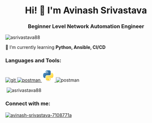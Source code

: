 <h1 align="center">Hi! 👋 I'm Avinash Srivastava</h1>
<h3 align="center">Beginner Level Network Automation Engineer</h3>

<p align="left"> <img src="https://komarev.com/ghpvc/?username=asrivastava88&label=Profile%20views&color=0e75b6&style=flat" alt="asrivastava88" /> </p>

🌱 I’m currently learning **Python, Ansible, CI/CD**


<h3 align="left">Languages and Tools:</h3>
<p align="left"> <a href="https://git-scm.com/" target="_blank" rel="noreferrer"> <img src="https://www.vectorlogo.zone/logos/git-scm/git-scm-icon.svg" alt="git" width="40" height="40"/> </a> <a href="https://postman.com" target="_blank" rel="noreferrer"> <img src="https://www.vectorlogo.zone/logos/getpostman/getpostman-icon.svg" alt="postman" width="40" height="40"/> </a> <a href="https://www.python.org" target="_blank" rel="noreferrer"> <img src="https://raw.githubusercontent.com/devicons/devicon/master/icons/python/python-original.svg" alt="python" width="40" height="40"/> </a> <img src="https://www.logolynx.com/images/logolynx/s_57/577831ef33825e87b6b85b73d7117402.png" alt="postman" width="40" height="40"/> </p>

<p>&nbsp;<img align="center" src="https://github-readme-stats.vercel.app/api?username=asrivastava88&show_icons=true&locale=en" alt="asrivastava88" /></p>

<h3 align="left">Connect with me:</h3>
<p align="left">
<a href="https://linkedin.com/in/avinash-srivastava-7108771a" target="blank"><img align="center" src="https://raw.githubusercontent.com/rahuldkjain/github-profile-readme-generator/master/src/images/icons/Social/linked-in-alt.svg" alt="avinash-srivastava-7108771a" height="30" width="40" /></a>
</p>
